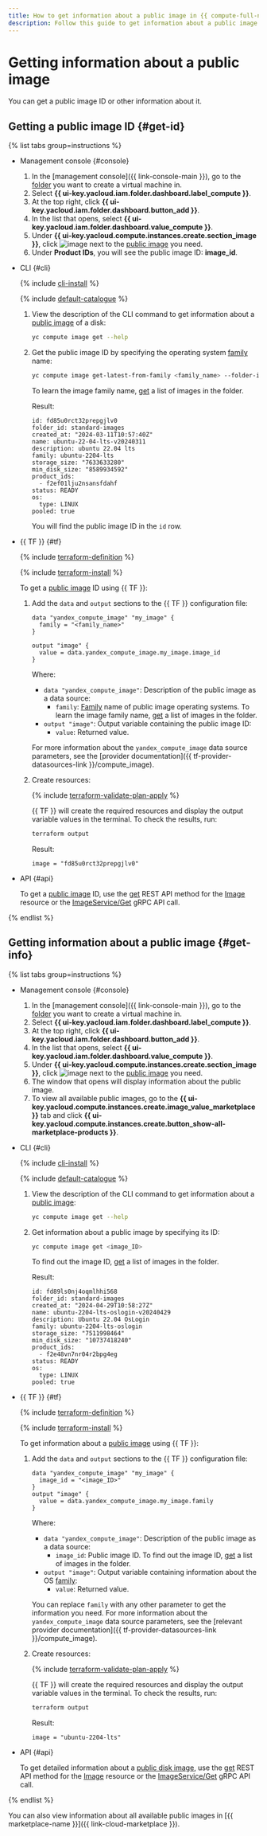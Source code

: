 ```yaml
---
title: How to get information about a public image in {{ compute-full-name }}
description: Follow this guide to get information about a public image.
---
```


# Getting information about a public image

You can get a public image ID or other information about it.

## Getting a public image ID {#get-id}

{% list tabs group=instructions %}

- Management console {#console}

  1. In the [management console]({{ link-console-main }}), go to the [folder](../../../resource-manager/concepts/resources-hierarchy.md#folder) you want to create a virtual machine in.
  1. Select **{{ ui-key.yacloud.iam.folder.dashboard.label_compute }}**.
  1. At the top right, click **{{ ui-key.yacloud.iam.folder.dashboard.button_add }}**.
  1. In the list that opens, select **{{ ui-key.yacloud.iam.folder.dashboard.value_compute }}**.
  1. Under **{{ ui-key.yacloud.compute.instances.create.section_image }}**, click ![image](../../../_assets/console-icons/circle-info.svg) next to the [public image](../../concepts/image.md#public) you need.
  1. Under **Product IDs**, you will see the public image ID: **image_id**.

- CLI {#cli}

  {% include [cli-install](../../../_includes/cli-install.md) %}

  {% include [default-catalogue](../../../_includes/default-catalogue.md) %}

  1. View the description of the CLI command to get information about a [public image](../../concepts/image.md#public) of a disk:

      ```bash
      yc compute image get --help
      ```

  1. Get the public image ID by specifying the operating system [family](../../concepts/image.md#family) name:

      ```bash
      yc compute image get-latest-from-family <family_name> --folder-id standard-images
      ```

      To learn the image family name, [get](#get-info) a list of images in the folder.

      Result:

      ```text
      id: fd85u0rct32prepgjlv0
      folder_id: standard-images
      created_at: "2024-03-11T10:57:40Z"
      name: ubuntu-22-04-lts-v20240311
      description: ubuntu 22.04 lts
      family: ubuntu-2204-lts
      storage_size: "7633633280"
      min_disk_size: "8589934592"
      product_ids:
        - f2ef01lju2nsansfdahf
      status: READY
      os:
        type: LINUX
      pooled: true
      ```

      You will find the public image ID in the `id` row.

- {{ TF }} {#tf}

  {% include [terraform-definition](../../../_tutorials/_tutorials_includes/terraform-definition.md) %}

  {% include [terraform-install](../../../_includes/terraform-install.md) %}

  To get a [public image](../../concepts/image.md#public) ID using {{ TF }}:

  1. Add the `data` and `output` sections to the {{ TF }} configuration file:

      ```hcl
      data "yandex_compute_image" "my_image" {
        family = "<family_name>"
      }

      output "image" {
        value = data.yandex_compute_image.my_image.image_id
      }
      ```

      Where:

      * `data "yandex_compute_image"`: Description of the public image as a data source:
        * `family`: [Family](../../concepts/image.md#family) name of public image operating systems. To learn the image family name, [get](#get-info) a list of images in the folder.
      * `output "image"`: Output variable containing the public image ID:
        * `value`: Returned value.

      For more information about the `yandex_compute_image` data source parameters, see the [provider documentation]({{ tf-provider-datasources-link }}/compute_image).

  1. Create resources:

      {% include [terraform-validate-plan-apply](../../../_tutorials/_tutorials_includes/terraform-validate-plan-apply.md) %}

      {{ TF }} will create the required resources and display the output variable values in the terminal. To check the results, run:

      ```bash
      terraform output
      ```

      Result:

      ```text
      image = "fd85u0rct32prepgjlv0"
      ```

- API {#api}

  To get a [public image](../../concepts/image.md#public) ID, use the [get](../../api-ref/Image/get.md) REST API method for the [Image](../../api-ref/Image/index.md) resource or the [ImageService/Get](../../api-ref/grpc/Image/get.md) gRPC API call.

{% endlist %}

## Getting information about a public image {#get-info}

{% list tabs group=instructions %}

- Management console {#console}

  1. In the [management console]({{ link-console-main }}), go to the [folder](../../../resource-manager/concepts/resources-hierarchy.md#folder) you want to create a virtual machine in.
  1. Select **{{ ui-key.yacloud.iam.folder.dashboard.label_compute }}**.
  1. At the top right, click **{{ ui-key.yacloud.iam.folder.dashboard.button_add }}**.
  1. In the list that opens, select **{{ ui-key.yacloud.iam.folder.dashboard.value_compute }}**.
  1. Under **{{ ui-key.yacloud.compute.instances.create.section_image }}**, click ![image](../../../_assets/console-icons/circle-info.svg) next to the [public image](../../concepts/image.md#public) you need.
  1. The window that opens will display information about the public image.
  1. To view all available public images, go to the **{{ ui-key.yacloud.compute.instances.create.image_value_marketplace }}** tab and click **{{ ui-key.yacloud.compute.instances.create.button_show-all-marketplace-products }}**.

- CLI {#cli}

  {% include [cli-install](../../../_includes/cli-install.md) %}

  {% include [default-catalogue](../../../_includes/default-catalogue.md) %}

  1. View the description of the CLI command to get information about a [public image](../../concepts/image.md#public):

      ```bash
      yc compute image get --help
      ```

  1. Get information about a public image by specifying its ID:

      ```bash
      yc compute image get <image_ID>
      ```

      To find out the image ID, [get](#get-id) a list of images in the folder.

      Result:

      ```text
      id: fd89ls0nj4oqmlhhi568
      folder_id: standard-images
      created_at: "2024-04-29T10:58:27Z"
      name: ubuntu-2204-lts-oslogin-v20240429
      description: Ubuntu 22.04 OsLogin
      family: ubuntu-2204-lts-oslogin
      storage_size: "7511998464"
      min_disk_size: "10737418240"
      product_ids:
        - f2e48vn7nr04r2bpg4eg
      status: READY
      os:
        type: LINUX
      pooled: true
      ```

- {{ TF }} {#tf}

  {% include [terraform-definition](../../../_tutorials/_tutorials_includes/terraform-definition.md) %}

  {% include [terraform-install](../../../_includes/terraform-install.md) %}

  To get information about a [public image](../../concepts/image.md#public) using {{ TF }}:

  1. Add the `data` and `output` sections to the {{ TF }} configuration file:

      ```hcl
      data "yandex_compute_image" "my_image" {
        image_id = "<image_ID>"
      }
      output "image" {
        value = data.yandex_compute_image.my_image.family
      }
      ```

      Where:

      * `data "yandex_compute_image"`: Description of the public image as a data source:
        * `image_id`: Public image ID. To find out the image ID, [get](#get-id) a list of images in the folder.
      * `output "image"`: Output variable containing information about the OS [family](../../concepts/image.md#family):
        * `value`: Returned value.

      You can replace `family` with any other parameter to get the information you need. For more information about the `yandex_compute_image` data source parameters, see the [relevant provider documentation]({{ tf-provider-datasources-link }}/compute_image).

  1. Create resources:

      {% include [terraform-validate-plan-apply](../../../_tutorials/_tutorials_includes/terraform-validate-plan-apply.md) %}

      {{ TF }} will create the required resources and display the output variable values in the terminal. To check the results, run:

      ```bash
      terraform output
      ```

      Result:

      ```text
      image = "ubuntu-2204-lts"
      ```

- API {#api}

  To get detailed information about a [public disk image](../../concepts/image.md#public), use the [get](../../api-ref/Image/get.md) REST API method for the [Image](../../api-ref/Image/index.md) resource or the [ImageService/Get](../../api-ref/grpc/Image/get.md) gRPC API call.

{% endlist %}

You can also view information about all available public images in [{{ marketplace-name }}]({{ link-cloud-marketplace }}).